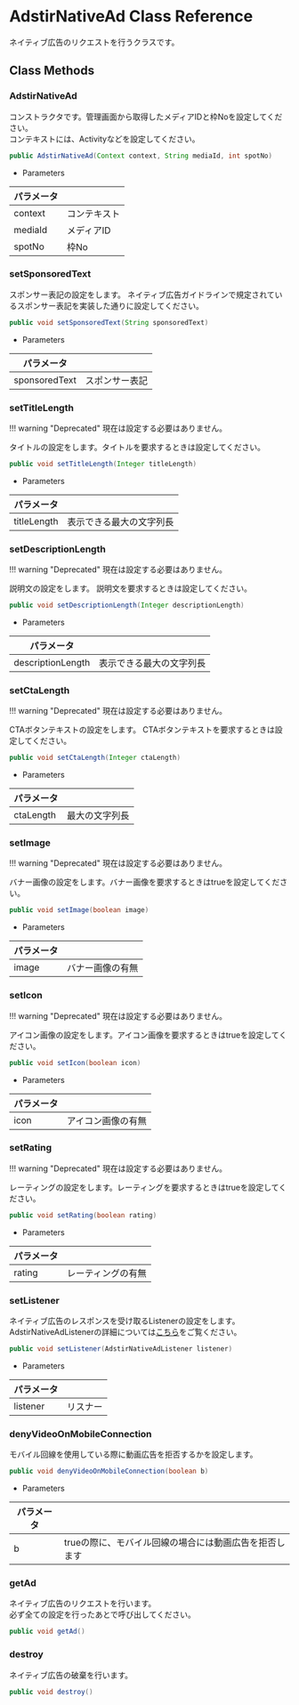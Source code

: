 # AdstirNativeAd Class Reference

ネイティブ広告のリクエストを行うクラスです。

## Class Methods

### AdstirNativeAd
コンストラクタです。管理画面から取得したメディアIDと枠Noを設定してください。  
コンテキストには、Activityなどを設定してください。 
```java
public AdstirNativeAd(Context context, String mediaId, int spotNo)
```

* Parameters

|パラメータ||
|---|---|
|context|コンテキスト|
|mediaId|メディアID|
|spotNo|枠No|

### setSponsoredText
スポンサー表記の設定をします。
ネイティブ広告ガイドラインで規定されているスポンサー表記を実装した通りに設定してください。
```java
public void setSponsoredText(String sponsoredText)
```

* Parameters

|パラメータ||
|---|---|
|sponsoredText|スポンサー表記|

### setTitleLength

!!! warning "Deprecated"
    現在は設定する必要はありません。

タイトルの設定をします。タイトルを要求するときは設定してください。 

```java
public void setTitleLength(Integer titleLength)
```

* Parameters

|パラメータ||
|---|---|
|titleLength|表示できる最大の文字列長|

### setDescriptionLength

!!! warning "Deprecated"
    現在は設定する必要はありません。

説明文の設定をします。
説明文を要求するときは設定してください。  

```java
public void setDescriptionLength(Integer descriptionLength)
```

* Parameters

|パラメータ||
|---|---|
|descriptionLength|表示できる最大の文字列長|

### setCtaLength

!!! warning "Deprecated"
    現在は設定する必要はありません。

CTAボタンテキストの設定をします。
CTAボタンテキストを要求するときは設定してください。  
```java
public void setCtaLength(Integer ctaLength)
```

* Parameters

|パラメータ||
|---|---|
|ctaLength|最大の文字列長|

### setImage

!!! warning "Deprecated"
    現在は設定する必要はありません。

バナー画像の設定をします。バナー画像を要求するときはtrueを設定してください。  

```java
public void setImage(boolean image)
```

* Parameters

|パラメータ||
|---|---|
|image|バナー画像の有無|

### setIcon

!!! warning "Deprecated"
    現在は設定する必要はありません。

アイコン画像の設定をします。アイコン画像を要求するときはtrueを設定してください。
```java
public void setIcon(boolean icon)
```

* Parameters

|パラメータ||
|---|---|
|icon|アイコン画像の有無|

### setRating

!!! warning "Deprecated"
    現在は設定する必要はありません。

レーティングの設定をします。レーティングを要求するときはtrueを設定してください。
```java
public void setRating(boolean rating)
```

* Parameters

|パラメータ||
|---|---|
|rating|レーティングの有無|

### setListener
ネイティブ広告のレスポンスを受け取るListenerの設定をします。  
AdstirNativeAdListenerの詳細については[こちら](AdstirNativeAdListener-Interface-Reference.md)をご覧ください。

```java
public void setListener(AdstirNativeAdListener listener)
```

* Parameters

|パラメータ||
|---|---|
|listener|リスナー|

### denyVideoOnMobileConnection
モバイル回線を使用している際に動画広告を拒否するかを設定します。
```java
public void denyVideoOnMobileConnection(boolean b)
```

* Parameters

|パラメータ||
|---|---|
|b|trueの際に、モバイル回線の場合には動画広告を拒否します|

### getAd
ネイティブ広告のリクエストを行います。  
必ず全ての設定を行ったあとで呼び出してください。  
```java
public void getAd()
```

### destroy
ネイティブ広告の破棄を行います。  
```java
public void destroy()
```